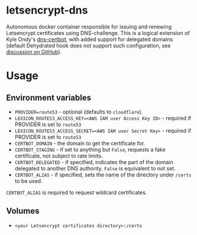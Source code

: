 # letsencrypt-dns
Autonomous docker container responsible for issuing and renewing Letsencrypt certificates using DNS-challenge. This is a logical extension of Kyle Ondy's [dns-certbot](https://hub.docker.com/r/kyleondy/dns-certbot/), with added support for delegated domains (default Dehydrated hook does not support such configuration, see [discussion on GitHub](https://github.com/AnalogJ/lexicon/issues/80)).

# Usage

## Environment variables

* `PROVIDER=route53` - optional (defaults to `cloudflare`).
* `LEXICON_ROUTE53_ACCESS_KEY=<AWS IAM user Access Key ID>` - required
if PROVIDER is set to `route53`
* `LEXICON_ROUTE53_ACCESS_SECRET=<AWS IAM user Secret Key>` - required
if PROVIDER is set to `route53`
* `CERTBOT_DOMAIN` - the domain to get the certificate for.
* `CERTBOT_STAGING` - if set to anything but `False`, requests a fake certificate,
not subject to rate limits.
* `CERTBOT_DELEGATED` - if specified, indicates the part of the domain delegated to another DNS authority. `False` is equivalent to not set.
* `CERTBOT_ALIAS` - if specified, sets the name of the directory under `/certs` to be used.

`CERTBOT_ALIAS` is required to request wildcard certificates.

## Volumes

* `<your Letsencrypt certificates directory>:/certs`
